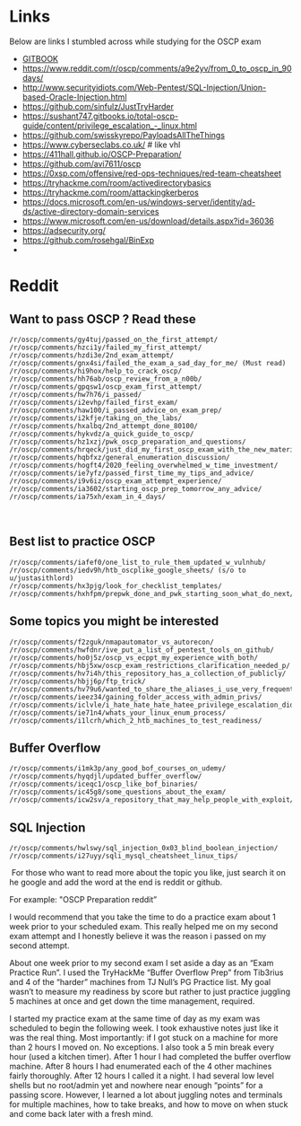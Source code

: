 # Links
Below are links I stumbled across while studying for the OSCP exam
 - [GITBOOK](https://ann0n0.gitbook.io/pentest_notes/)
 - https://www.reddit.com/r/oscp/comments/a9e2yv/from_0_to_oscp_in_90days/
 - http://www.securityidiots.com/Web-Pentest/SQL-Injection/Union-based-Oracle-Injection.html
 - https://github.com/sinfulz/JustTryHarder
 - https://sushant747.gitbooks.io/total-oscp-guide/content/privilege_escalation_-_linux.html
 - https://github.com/swisskyrepo/PayloadsAllTheThings
 - https://www.cyberseclabs.co.uk/          # like vhl
 - https://411hall.github.io/OSCP-Preparation/
 - https://github.com/avi7611/oscp
 - https://0xsp.com/offensive/red-ops-techniques/red-team-cheatsheet
 - https://tryhackme.com/room/activedirectorybasics
 - https://tryhackme.com/room/attackingkerberos
 - https://docs.microsoft.com/en-us/windows-server/identity/ad-ds/active-directory-domain-services
 - https://www.microsoft.com/en-us/download/details.aspx?id=36036
 - https://adsecurity.org/
 - https://github.com/rosehgal/BinExp
 - 


# Reddit
## Want to pass OSCP ? Read these
```
/r/oscp/comments/gy4tuj/passed_on_the_first_attempt/
/r/oscp/comments/hzci1y/failed_my_first_attempt/
/r/oscp/comments/hzdi3e/2nd_exam_attempt/
/r/oscp/comments/gnx4si/failed_the_exam_a_sad_day_for_me/ (Must read)
/r/oscp/comments/hi9hox/help_to_crack_oscp/
/r/oscp/comments/hh76ab/oscp_review_from_a_n00b/
/r/oscp/comments/gpqsw1/oscp_exam_first_attempt/
/r/oscp/comments/hw7h76/i_passed/
/r/oscp/comments/i2evhp/failed_first_exam/
/r/oscp/comments/haw100/i_passed_advice_on_exam_prep/
/r/oscp/comments/i2kfje/taking_on_the_labs/
/r/oscp/comments/hxalbq/2nd_attempt_done_80100/
/r/oscp/comments/hykvdz/a_quick_guide_to_oscp/
/r/oscp/comments/hz1xzj/pwk_oscp_preparation_and_questions/
/r/oscp/comments/hrqeck/just_did_my_first_oscp_exam_with_the_new_material/
/r/oscp/comments/hqbfxz/general_enumeration_discussion/
/r/oscp/comments/hogft4/2020_feeling_overwhelmed_w_time_investment/
/r/oscp/comments/ie7yfz/passed_first_time_my_tips_and_advice/
/r/oscp/comments/i9v6iz/oscp_exam_attempt_experience/
/r/oscp/comments/ia3602/starting_oscp_prep_tomorrow_any_advice/
/r/oscp/comments/ia75xh/exam_in_4_days/
```
​
## Best list to practice OSCP
```
/r/oscp/comments/iafef0/one_list_to_rule_them_updated_w_vulnhub/
/r/oscp/comments/iedv9h/htb_oscplike_google_sheets/ (s/o to u/justasithlord)
/r/oscp/comments/hx3pjg/look_for_checklist_templates/
/r/oscp/comments/hxhfpm/prepwk_done_and_pwk_starting_soon_what_do_next/
```

## Some topics you might be interested
```
/r/oscp/comments/f2zguk/nmapautomator_vs_autorecon/
/r/oscp/comments/hwfdnr/ive_put_a_list_of_pentest_tools_on_github/
/r/oscp/comments/ho0j5z/oscp_vs_ecppt_my_experience_with_both/
/r/oscp/comments/hbj5xw/oscp_exam_restrictions_clarification_needed_p/
/r/oscp/comments/hv7i4h/this_repository_has_a_collection_of_publicly/
/r/oscp/comments/hbjj6p/ftp_trick/
/r/oscp/comments/hv79u6/wanted_to_share_the_aliases_i_use_very_frequently/
/r/oscp/comments/ieez34/gaining_folder_access_with_admin_privs/
/r/oscp/comments/iclvle/i_hate_hate_hate_hatee_privilege_escalation_did/
/r/oscp/comments/ie71n4/whats_your_linux_enum_process/
/r/oscp/comments/i1lcrh/which_2_htb_machines_to_test_readiness/
```

## Buffer Overflow
```
/r/oscp/comments/i1mk3p/any_good_bof_courses_on_udemy/
/r/oscp/comments/hyqdjl/updated_buffer_overflow/
/r/oscp/comments/iceqc1/oscp_like_bof_binaries/
/r/oscp/comments/ic45g8/some_questions_about_the_exam/
/r/oscp/comments/icw2sv/a_repository_that_may_help_people_with_exploit/
```

## SQL Injection
```
/r/oscp/comments/hwlswy/sql_injection_0x03_blind_boolean_injection/
/r/oscp/comments/i27uyy/sqli_mysql_cheatsheet_linux_tips/
```
​
For those who want to read more about the topic you like, just search it on he google and add the word at the end is reddit or github.

For example: "OSCP Preparation reddit”







 I would recommend that you take the time to do a practice exam about 1 week prior to your scheduled exam. This really helped me on my second exam attempt and I honestly believe it was the reason i passed on my second attempt.

About one week prior to my second exam I set aside a day as an “Exam Practice Run”. I used the TryHackMe “Buffer Overflow Prep” from Tib3rius and 4 of the “harder” machines from TJ Null’s PG Practice list. My goal wasn’t to measure my readiness by score but rather to just practice juggling 5 machines at once and get down the time management, required.

I started my practice exam at the same time of day as my exam was scheduled to begin the following week. I took exhaustive notes just like it was the real thing. Most importantly: if I got stuck on a machine for more than 2 hours I moved on. No exceptions. I also took a 5 min break every hour (used a kitchen timer). After 1 hour I had completed the buffer overflow machine. After 8 hours I had enumerated each of the 4 other machines fairly thoroughly. After 12 hours I called it a night. I had several low level shells but no root/admin yet and nowhere near enough “points” for a passing score. However, I learned a lot about juggling notes and terminals for multiple machines, how to take breaks, and how to move on when stuck and come back later with a fresh mind.




